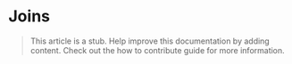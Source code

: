 # Joins

> This article is a stub. Help improve this documentation by adding content. Check out the how to contribute guide for more information. 

